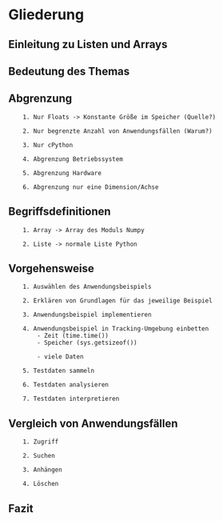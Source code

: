 # Gliederung


## Einleitung zu Listen und Arrays


## Bedeutung des Themas
    

## Abgrenzung
        1. Nur Floats -> Konstante Größe im Speicher (Quelle?)

        2. Nur begrenzte Anzahl von Anwendungsfällen (Warum?)

        3. Nur cPython

        4. Abgrenzung Betriebssystem

        5. Abgrenzung Hardware

        6. Abgrenzung nur eine Dimension/Achse

## Begriffsdefinitionen
        1. Array -> Array des Moduls Numpy

        2. Liste -> normale Liste Python

## Vorgehensweise
        1. Auswählen des Anwendungsbeispiels

        2. Erklären von Grundlagen für das jeweilige Beispiel

        3. Anwendungsbeispiel implementieren

        4. Anwendungsbeispiel in Tracking-Umgebung einbetten
            - Zeit (time.time())
            - Speicher (sys.getsizeof())

            - viele Daten

        5. Testdaten sammeln

        6. Testdaten analysieren

        7. Testdaten interpretieren

## Vergleich von Anwendungsfällen
        1. Zugriff

        2. Suchen

        3. Anhängen

        4. Löschen


## Fazit
